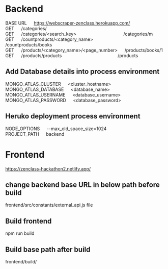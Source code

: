 # Backend
BASE URL &emsp; https://webscraper-zenclass.herokuapp.com/
<br/>
GET &emsp; /categories/
<br/>
GET &emsp; /categories/<search_key> &emsp;&emsp;&emsp;&emsp;&emsp;&emsp;&emsp;&emsp;&emsp;&emsp; /categories/m
<br/>
GET &emsp; /countproducts/<category_name> &emsp;&emsp;&emsp;&emsp;&emsp;&emsp; /countproducts/books
<br/>
GET &emsp; /products/<category_name>/<page_number> &emsp; /products/books/1
<br/>
GET &emsp; /products/products &emsp;&emsp;&emsp;&emsp;&emsp;&emsp;&emsp;&emsp;&emsp;&emsp;&emsp;&emsp; /products

## Add Database details into process environment
MONGO_ATLAS_CLUSTER		&emsp;		<cluster_hostname>
<br />
MONGO_ATLAS_DATABASE	&emsp;		<database_name>
<br />
MONGO_ATLAS_USERNAME	&emsp;		<database_username>
<br />
MONGO_ATLAS_PASSWORD	&emsp;		<database_password>
<br />


## Heruko deployment process environment
NODE_OPTIONS 			&emsp;		--max_old_space_size=1024
<br />
PROJECT_PATH 			&emsp;		backend

# Frontend
https://zenclass-hackathon2.netlify.app/
## change backend base URL in below path before build
frontend/src/constants/external_api.js file

## Build frontend
npm run build

## Build base path after build
frontend/build/
